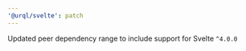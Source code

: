 ```yaml
---
'@urql/svelte': patch
---
```


Updated peer dependency range to include support for Svelte `^4.0.0`
